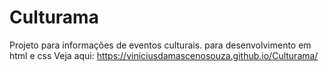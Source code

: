 # Culturama
Projeto para informações de eventos culturais.
para desenvolvimento em html e css
Veja aqui:
https://viniciusdamascenosouza.github.io/Culturama/
